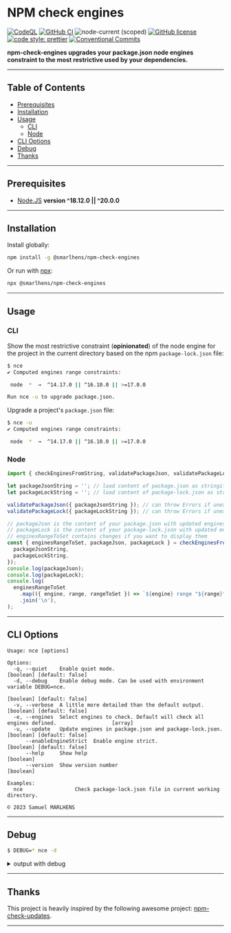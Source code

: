 # NPM check engines

[![CodeQL](https://github.com/smarlhens/npm-check-engines/workflows/codeql/badge.svg)](https://github.com/smarlhens/npm-check-engines/actions/workflows/codeql.yml)
[![GitHub CI](https://github.com/smarlhens/npm-check-engines/workflows/ci/badge.svg)](https://github.com/smarlhens/npm-check-engines/actions/workflows/ci.yml)
![node-current (scoped)](https://img.shields.io/node/v/@smarlhens/npm-check-engines)
[![GitHub license](https://img.shields.io/github/license/smarlhens/npm-check-engines)](https://github.com/smarlhens/npm-check-engines)
[![code style: prettier](https://img.shields.io/badge/code_style-prettier-ff69b4.svg)](https://github.com/prettier/prettier)
[![Conventional Commits](https://img.shields.io/badge/Conventional%20Commits-1.0.0-yellow.svg)](https://conventionalcommits.org)

**npm-check-engines upgrades your package.json node engines constraint to the most restrictive used by your dependencies.**

---

## Table of Contents

- [Prerequisites](#prerequisites)
- [Installation](#installation)
- [Usage](#usage)
  - [CLI](#cli)
  - [Node](#node)
- [CLI Options](#cli-options)
- [Debug](#debug)
- [Thanks](#thanks)

---

## Prerequisites

- [Node.JS](https://nodejs.org/en/download/) **version ^18.12.0 || ^20.0.0**

---

## Installation

Install globally:

```sh
npm install -g @smarlhens/npm-check-engines
```

Or run with [npx](https://docs.npmjs.com/cli/v8/commands/npx):

```sh
npx @smarlhens/npm-check-engines
```

---

## Usage

### CLI

Show the most restrictive constraint (**opinionated**) of the node engine for the project in the current directory based on the npm `package-lock.json` file:

```sh
$ nce
✔ Computed engines range constraints:

 node  *  →  ^14.17.0 || ^16.10.0 || >=17.0.0

Run nce -u to upgrade package.json.
```

Upgrade a project's `package.json` file:

```sh
$ nce -u
✔ Computed engines range constraints:

 node  *  →  ^14.17.0 || ^16.10.0 || >=17.0.0
```

### Node

```typescript
import { checkEnginesFromString, validatePackageJson, validatePackageLock } from '@smarlhens/npm-check-engines';

let packageJsonString = ''; // load content of package.json as stringified JSON
let packageLockString = ''; // load content of package-lock.json as stringified JSON

validatePackageJson({ packageJsonString }); // can throw Errors if unexpected format
validatePackageLock({ packageLockString }); // can throw Errors if unexpected format

// packageJson is the content of your package.json with updated engines
// packageLock is the content of your package-lock.json with updated engines of the root project in packages
// enginesRangeToSet contains changes if you want to display them
const { enginesRangeToSet, packageJson, packageLock } = checkEnginesFromString({
  packageJsonString,
  packageLockString,
});
console.log(packageJson);
console.log(packageLock);
console.log(
  enginesRangeToSet
    .map(({ engine, range, rangeToSet }) => `${engine} range "${range}" replaced by "${rangeToSet}"`)
    .join('\n'),
);
```

---

## CLI Options

```text
Usage: nce [options]

Options:
  -q, --quiet    Enable quiet mode.                                             [boolean] [default: false]
  -d, --debug    Enable debug mode. Can be used with environment variable DEBUG=nce.
                                                                                [boolean] [default: false]
  -v, --verbose  A little more detailed than the default output.                [boolean] [default: false]
  -e, --engines  Select engines to check. Default will check all engines defined.                  [array]
  -u, --update   Update engines in package.json and package-lock.json.          [boolean] [default: false]
      --enableEngineStrict  Enable engine strict.                               [boolean] [default: false]
      --help     Show help                                                                       [boolean]
      --version  Show version number                                                             [boolean]

Examples:
  nce                 Check package-lock.json file in current working directory.

© 2023 Samuel MARLHENS
```

---

## Debug

```sh
$ DEBUG=* nce -d
```

<details>

<summary>output with debug</summary>

```text
[STARTED] Checking npm package engines range constraints in package-lock.json...
[STARTED] Reading package-lock.json...
[SUCCESS] Reading package-lock.json...
[STARTED] Reading package.json...
[SUCCESS] Reading package.json...
[STARTED] Validating package-lock.json...
[SUCCESS] Validating package-lock.json...
[STARTED] Validating package.json...
[SUCCESS] Validating package.json...
[STARTED] Compute engines range constraints...
  nce:node Package  has no constraints for current engine +0ms
  nce:node Final computed engine range constraint: * +1ms
  nce:node Package  has no engines +0ms
  nce:node Compare: * and >=6.9.0 +1ms
  nce:node Range >=6.9.0 is a subset of * +1ms
  nce:node New most restrictive range: >=6.9.0 +0ms
  nce:node Compare: >=6.9.0 and >=12.22.0 +0ms
  nce:node Range >=12.22.0 is a subset of >=6.9.0 +0ms
  nce:node New most restrictive range: >=12.22.0 +0ms
  nce:node Ignored range: * +0ms
  nce:node Compare: >=12.22.0 and >=7.0.0 +1ms
  nce:node Range >=12.22.0 is a subset of >=7.0.0 +0ms
  nce:node Package node_modules/noengines has no engines +0ms
  nce:node Compare: >=12.22.0 and >=12.13.0 <13.0.0-0||>=14.15.0 <15.0.0-0||>=16.10.0 <17.0.0-0||>=17.0.0 +1ms
  nce:node Applying minimal version 12.22.0 to both ranges. +0ms
  nce:node Compare: >=12.22.0 and >=12.22.0 <13.0.0-0||>=14.15.0 <15.0.0-0||>=16.10.0 <17.0.0-0||>=17.0.0 +1ms
  nce:node Range >=12.22.0 <13.0.0-0||>=14.15.0 <15.0.0-0||>=16.10.0 <17.0.0-0||>=17.0.0 is a subset of >=12.22.0 +0ms
  nce:node New most restrictive range: >=12.22.0 <13.0.0-0||>=14.15.0 <15.0.0-0||>=16.10.0 <17.0.0-0||>=17.0.0 +0ms
  nce:node Compare: >=12.22.0 <13.0.0-0||>=14.15.0 <15.0.0-0||>=16.10.0 <17.0.0-0||>=17.0.0 and >=16.0.0||>=14.17.0 <15.0.0-0 +1ms
  nce:node Applying minimal version 14.17.0 to both ranges. +0ms
  nce:node Compare: >=14.17.0 <15.0.0-0||>=16.10.0 <17.0.0-0||>=17.0.0 and >=14.17.0 <15.0.0-0||>=16.0.0 +0ms
  nce:node Range >=14.17.0 <15.0.0-0||>=16.10.0 <17.0.0-0||>=17.0.0 is a subset of >=14.17.0 <15.0.0-0||>=16.0.0 +0ms
  nce:node New most restrictive range: >=14.17.0 <15.0.0-0||>=16.10.0 <17.0.0-0||>=17.0.0 +1ms
  nce:node Final computed engine range constraint: >=14.17.0 <15.0.0-0||>=16.10.0 <17.0.0-0||>=17.0.0 +0ms
  nce:npm Package  has no constraints for current engine +0ms
  nce:npm Final computed engine range constraint: * +0ms
  nce:npm Package  has no engines +0ms
  nce:npm Package node_modules/foo has no constraints for current engine +0ms
  nce:npm Compare: * and >=6.0.0 +1ms
  nce:npm Range >=6.0.0 is a subset of * +0ms
  nce:npm New most restrictive range: >=6.0.0 +0ms
  nce:npm Package node_modules/all has no constraints for current engine +0ms
  nce:npm Package node_modules/arr has no constraints for current engine +0ms
  nce:npm Package node_modules/noengines has no engines +0ms
  nce:npm Package node_modules/complex1 has no constraints for current engine +0ms
  nce:npm Package node_modules/complex2 has no constraints for current engine +0ms
  nce:npm Final computed engine range constraint: >=6.0.0 +0ms
  nce:yarn Package  has no constraints for current engine +0ms
  nce:yarn Final computed engine range constraint: * +0ms
  nce:yarn Package  has no engines +0ms
  nce:yarn Package node_modules/foo has no constraints for current engine +1ms
  nce:yarn Compare: * and >=1.22.4 <2.0.0-0 +0ms
  nce:yarn Range >=1.22.4 <2.0.0-0 is a subset of * +0ms
  nce:yarn New most restrictive range: >=1.22.4 <2.0.0-0 +0ms
  nce:yarn Package node_modules/all has no constraints for current engine +0ms
  nce:yarn Package node_modules/arr has no constraints for current engine +0ms
  nce:yarn Package node_modules/noengines has no engines +0ms
  nce:yarn Package node_modules/complex1 has no constraints for current engine +0ms
  nce:yarn Package node_modules/complex2 has no constraints for current engine +0ms
  nce:yarn Final computed engine range constraint: >=1.22.4 <2.0.0-0 +0ms
[SUCCESS] Compute engines range constraints...
[STARTED] Output computed engines range constraints...
  nce:node Simplified computed engine range constraint: ^14.17.0 || ^16.10.0 || >=17.0.0 +0ms
  nce:npm Simplified computed engine range constraint: >=6.0.0 +0ms
  nce:yarn Simplified computed engine range constraint: ^1.22.4 +0ms
[TITLE] Computed engines range constraints:
[TITLE]
[TITLE]  node  *  →  ^14.17.0 || ^16.10.0 || >=17.0.0
[TITLE]  npm   *  →  >=6.0.0
[TITLE]  yarn  *  →  ^1.22.4
[TITLE]
[TITLE] Run nce -d -u to upgrade package.json.
[SUCCESS] Output computed engines range constraints...
[STARTED] Enabling engine-strict using .npmrc...
[SKIPPED] Enabling engine-strict is disabled by default.
[STARTED] Updating package.json...
[SKIPPED] Update is disabled by default.
[SUCCESS] Computed engines range constraints:
[SUCCESS]
[SUCCESS]  node  *  →  ^14.17.0 || ^16.10.0 || >=17.0.0
[SUCCESS]  npm   *  →  >=6.0.0
[SUCCESS]  yarn  *  →  ^1.22.4
[SUCCESS]
[SUCCESS] Run nce -d -u to upgrade package.json.
```

</details>

---

## Thanks

This project is heavily inspired by the following awesome project: [npm-check-updates](https://github.com/raineorshine/npm-check-updates).

---
